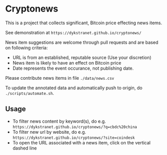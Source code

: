 # Cryptonews
This is a project that collects significant, Bitcoin price effecting news items. 

See demonstration at `https://dykstranet.github.io/cryptonews/`

News item suggestions are welcome through pull requests and are based on following criteria:

- URL is from an established, reputable source (Use your discretion)
- News item is likely to have an effect on Bitcoin price
- Date represents the event occurance, not publishing date. 

Please contribute news items in file `./data/news.csv`

To update the annotated data and automatically push to origin, do
`./scripts/automate.sh`.

## Usage
- To filter news content by keyword(s), do e.g. `https://dykstranet.github.io/cryptonews/?q=cbdc%20china` 
- To filter new url by website, do e.g. `https://dykstranet.github.io/cryptonews/?site=coindesk`
- To open the URL associated with a news item, click on the vertical dashed line
